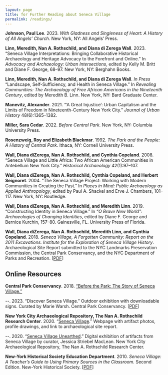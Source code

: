 ```yaml
---
layout: page
title: for Further Reading about Seneca Village
permalink: /readings/
---
```

**Johnson, Paul Lee**. 2023. *With Gladness and Singleness of Heart: A History of All Angels’ Church.* New York, NY: All Angels’ Press.

**Linn, Meredith, Nan A. Rothschild, and Diana di Zerega Wall**. 2023.	“Seneca Village Interpretations: Bringing Collaborative Historical Archaeology and Heritage Advocacy to the Forefront and Online.”  In *Advocacy and Archaeology: Urban Intersections*, edited by Kelly M. Britt and Diane F. George, 68–97. New York, NY: Berghahn Books.

**Linn, Meredith, Nan A. Rothschild, and Diana di Zerega Wall**. *In Press* “Landscape, Self-Sufficiency, and Health in Seneca Village.” In *Revealing Communities: The Archaeology of Free African Americans in the Nineteenth Century*, edited by Meredith B. Linn. New York, NY: Bard Graduate Center.

**Manevitz, Alexander**. 2021.	“’A Great Injustice’: Urban Capitalism and the Limits of Freedom in Nineteenth-Century New York City.” *Journal of Urban History* 48(6):1365–1382.

**Miller, Sara Cedar**. 2022.	*Before Central Park.* New York, NY: Columbia University Press.

**Rosenzweig, Roy and Elizabeth Blackmar**. 1992. *The Park and the People: A History of Central Park.* Ithaca, NY: Cornell University Press.

**Wall, Diana diZerega, Nan A. Rothschild, and Cynthia Copeland**. 2008. “Seneca Village and Little Africa: Two African American Communities in Antebellum New York City.” *Historical Archaeology* 42(1):97–107.

**Wall, Diana diZerega, Nan A. Rothschild, Cynthia Copeland, and Herbert Seignoret**. 2004.	“The Seneca Village Project: Working with Modern Communities in Creating the Past.” In *Places in Mind: Public Archaeology as Applied Anthropology*, edited by Paul A. Shackel and Erve J. Chambers, 101–117. New York, NY: Routledge.

**Wall, Diana diZerega, Nan A. Rothschild, and Meredith Linn**. 2019. “Constructing Identity in Seneca Village.” In *“O Brave New World": Archaeologies of Changing Identities*, edited by Diane F. George and Bernice Kurchin, 157–80. Gainesville, FL. University Press of Florida.

**Wall, Diana diZerega, Nan A. Rothschild, Meredith Linn, and Cynthia Copeland**. 2018.	*Seneca Village, A Forgotten Community: Report on the 2011 Excavations. Institute for the Exploration of Seneca Village History*. Archaeological Site Report submitted to the NYC Landmarks Preservation Commission, the Central Park Conservancy, and the NYC Department of Parks and Recreation. [[PDF](https://s-media.nyc.gov/agencies/lpc/arch_reports/1828.pdf)] 

## Online Resources

**Central Park Conservancy**. 2018.	[“Before the Park: The Story of Seneca Village.”](https://www.centralparknyc.org/articles/seneca-village)

--. 2023. “Discover Seneca Village.” Outdoor exhibition with downloadable signs. Curated by Marie Warsh. Central Park Conservancy. [[PDF](https://s3.amazonaws.com/assets.centralparknyc.org/media/documents/SenecaVillage_Signs_2023.pdf)]

**New York City Archaeological Repository, The Nan A. Rothschild Research Center**. 2020. “[Seneca Village](https://archaeology.cityofnewyork.us/collection/map/seneca-village).” Webpage with artifact photos, profile drawings, and link to archaeological site report.

--. 2020. “[Seneca Village Unearthed](https://archaeology.cityofnewyork.us/collection/digital-exhibitions/seneca-village-unearthed/page/1/view_as/grid).” Digital exhibition of artifacts from Seneca Village by curator, Jessica Striebel MacLean. New York City Archaeological Repository, The Nan A. Rothschild Research Center.

**New-York Historical Society Education Department**. 2010.	*Seneca Village: A Teacher’s Guide to Using Primary Sources in the Classroom.* Second Edition. New-York Historical Society. [[PDF](https://nyhs-prod.cdn.prismic.io/nyhs-prod/05a15797-cc2c-4360-a804-0bae8d3cec80_Seneca_Village_NYHS.pdf)] 

